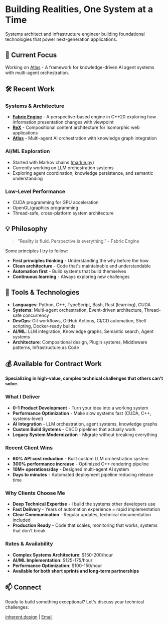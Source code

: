# Building Realities, One System at a Time

Systems architect and infrastructure engineer building foundational technologies that power next-generation applications.

## 🌌 Current Focus

Working on [Atlas](https://github.com/inherent-design/atlas) - A framework for knowledge-driven AI agent systems with multi-agent orchestration.

## 🛠️ Recent Work

### Systems & Architecture
- **[Fabric Engine](https://github.com/inherent-design/fabric)** - A perspective-based engine in C++20 exploring how information presentation changes with viewpoint
- **[ReX](https://github.com/inherent-design/ReX)** - Compositional content architecture for isomorphic web applications
- **[Atlas](https://github.com/inherent-design/atlas)** - Multi-agent AI orchestration with knowledge graph integration

### AI/ML Exploration
- Started with Markov chains ([markie.py](https://github.com/mannie-exe/markie.py))
- Currently working on LLM orchestration systems
- Exploring agent coordination, knowledge persistence, and semantic understanding

### Low-Level Performance
- CUDA programming for GPU acceleration
- OpenGL/graphics programming
- Thread-safe, cross-platform system architecture

## 💡 Philosophy

> "Reality is fluid. Perspective is everything." - Fabric Engine

Some principles I try to follow:
- **First principles thinking** - Understanding the why before the how
- **Clean architecture** - Code that's maintainable and understandable
- **Automation first** - Build systems that build themselves
- **Continuous learning** - Always exploring new challenges

## 🔧 Tools & Technologies

- **Languages**: Python, C++, TypeScript, Bash, Rust (learning), CUDA
- **Systems**: Multi-agent orchestration, Event-driven architecture, Thread-safe concurrency
- **DevOps**: Git workflows, GitHub Actions, CI/CD automation, Shell scripting, Docker-ready builds
- **AI/ML**: LLM integration, Knowledge graphs, Semantic search, Agent systems
- **Architecture**: Compositional design, Plugin systems, Middleware patterns, Infrastructure as Code

## 💰 Available for Contract Work

**Specializing in high-value, complex technical challenges that others can't solve.**

### What I Deliver
- **0-1 Product Development** - Turn your idea into a working system
- **Performance Optimization** - Make slow systems fast (CUDA, C++, systems-level)
- **AI Integration** - LLM orchestration, agent systems, knowledge graphs
- **Custom Build Systems** - CI/CD pipelines that actually work
- **Legacy System Modernization** - Migrate without breaking everything

### Recent Client Wins
- **60% API cost reduction** - Built custom LLM orchestration system
- **300% performance increase** - Optimized C++ rendering pipeline  
- **10M+ operations/day** - Designed multi-agent AI system
- **Days to minutes** - Automated deployment pipeline reducing release time

### Why Clients Choose Me
- **Deep Technical Expertise** - I build the systems other developers use
- **Fast Delivery** - Years of automation experience = rapid implementation
- **Clear Communication** - Regular updates, technical documentation included
- **Production Ready** - Code that scales, monitoring that works, systems that don't break

### Rates & Availability
- **Complex Systems Architecture**: $150-200/hour
- **AI/ML Implementation**: $125-175/hour
- **Performance Optimization**: $100-150/hour
- **Available for both short sprints and long-term partnerships**

## 📫 Connect

Ready to build something exceptional? Let's discuss your technical challenges.

[inherent.design](https://inherent.design) | [Email](mailto:mannie@inherent.design)
